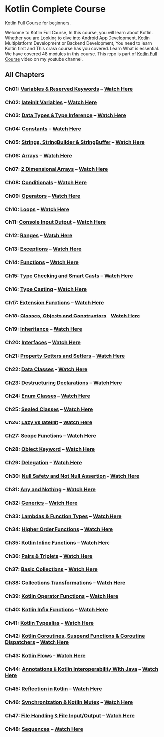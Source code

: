 # Kotlin Complete Course

Kotlin Full Course for beginners.

Welcome to Kotlin Full Course, In this course, you will learn about Kotlin. 
Whether you are Looking to dive into Android App Development, Kotlin Multiplatform Development or Backend Development, You need to learn Koltin first and This crash course has you covered. Learn What is essential. We have covered 48 modules in this course.
This repo is part of [Kotlin Full Course](https://youtu.be/8uEYI6lTGps) video on my youtube channel.

## All Chapters
### Ch01: [Variables & Reserved Keywords](src/main/kotlin/Ch01_VariablesAndReservedKeywords.kt) – [Watch Here](https://youtu.be/8uEYI6lTGps?t=441)
### Ch02: [lateinit Variables](src/main/kotlin/Ch02_Lateinit.kt) – [Watch Here](https://youtu.be/8uEYI6lTGps?t=584)
### Ch03: [Data Types & Type Inference](src/main/kotlin/Ch03_DataTypesAndTypeInference.kt) – [Watch Here](https://youtu.be/8uEYI6lTGps?t=895)
### Ch04: [Constants](src/main/kotlin/Ch04_Constants.kt) – [Watch Here](https://youtu.be/8uEYI6lTGps?t=1257)
### Ch05: [Strings, StringBuilder & StringBuffer](src/main/kotlin/Ch05_Strings_StringBuilder_StringBuffer.kt) – [Watch Here](https://youtu.be/8uEYI6lTGps?t=1418)
### Ch06: [Arrays](src/main/kotlin/Ch06_Arrays.kt) – [Watch Here](https://youtu.be/8uEYI6lTGps?t=2216)
### Ch07: [2 Dimensional Arrays](src/main/kotlin/Ch07_2DArrays.kt) – [Watch Here](https://youtu.be/8uEYI6lTGps?t=2820)
### Ch08: [Conditionals](src/main/kotlin/Ch08_Conditionals.kt) – [Watch Here](https://youtu.be/8uEYI6lTGps?t=3326)
### Ch09: [Operators](src/main/kotlin/Ch09_Operators.kt) – [Watch Here](https://youtu.be/8uEYI6lTGps?t=3821)
### Ch10: [Loops](src/main/kotlin/Ch10_Loops.kt) – [Watch Here](https://youtu.be/8uEYI6lTGps?t=4349)
### Ch11: [Console Input Output](src/main/kotlin/Ch11_ConsoleInputOutput.kt) – [Watch Here](https://youtu.be/8uEYI6lTGps?t=4781)
### Ch12: [Ranges](src/main/kotlin/Ch12_Ranges.kt) – [Watch Here](https://youtu.be/8uEYI6lTGps?t=4985)
### Ch13: [Exceptions](src/main/kotlin/Ch13_Exceptions.kt) – [Watch Here](https://youtu.be/8uEYI6lTGps?t=5301)
### Ch14: [Functions](src/main/kotlin/Ch14_Functions.kt) – [Watch Here](https://youtu.be/8uEYI6lTGps?t=5740)
### Ch15: [Type Checking and Smart Casts](src/main/kotlin/Ch15_TypeCheckingAndSmartCasts.kt) – [Watch Here](https://youtu.be/8uEYI6lTGps?t=6190)
### Ch16: [Type Casting](src/main/kotlin/Ch16_TypeCasting.kt) – [Watch Here](https://youtu.be/8uEYI6lTGps?t=6526)
### Ch17: [Extension Functions](src/main/kotlin/Ch17_ExtensionFunctions.kt) – [Watch Here](https://youtu.be/8uEYI6lTGps?t=6743)
### Ch18: [Classes, Objects and Constructors](src/main/kotlin/Ch18_ClassesObjectsAndConstructors.kt) – [Watch Here](https://youtu.be/8uEYI6lTGps?t=6984)
### Ch19: [Inheritance](src/main/kotlin/Ch19_Inheritance.kt) – [Watch Here](https://youtu.be/8uEYI6lTGps?t=7854)
### Ch20: [Interfaces](src/main/kotlin/Ch20_Interfaces.kt) – [Watch Here](https://youtu.be/8uEYI6lTGps?t=8311)
### Ch21: [Property Getters and Setters](src/main/kotlin/Ch21_PropertyGetterAndSetter.kt) – [Watch Here](https://youtu.be/8uEYI6lTGps?t=9044)
### Ch22: [Data Classes](src/main/kotlin/Ch22_DataClasses.kt) – [Watch Here](https://youtu.be/8uEYI6lTGps?t=9617)
### Ch23: [Destructuring Declarations](src/main/kotlin/Ch23_DestructingDeclarations.kt) – [Watch Here](https://youtu.be/8uEYI6lTGps?t=10050)
### Ch24: [Enum Classes](src/main/kotlin/Ch24_EnumClasses.kt) – [Watch Here](https://youtu.be/8uEYI6lTGps?t=10193)
### Ch25: [Sealed Classes](src/main/kotlin/Ch25_SealedClasses.kt) – [Watch Here](https://youtu.be/8uEYI6lTGps?t=10518)
### Ch26: [Lazy vs lateinit](src/main/kotlin/Ch26_LazyVsLateInit.kt) – [Watch Here](https://youtu.be/8uEYI6lTGps?t=11015)
### Ch27: [Scope Functions](src/main/kotlin/Ch27_ScopeFunctions.kt) – [Watch Here](https://youtu.be/8uEYI6lTGps?t=11367)
### Ch28: [Object Keyword](src/main/kotlin/Ch28_ObjectKeyword.kt) – [Watch Here](https://youtu.be/8uEYI6lTGps?t=12499)
### Ch29: [Delegation](src/main/kotlin/Ch29_Delegation.kt) – [Watch Here](https://youtu.be/8uEYI6lTGps?t=12854)
### Ch30: [Null Safety and Not Null Assertion](src/main/kotlin/Ch30_NullSafetyAndNullAssertion.kt) – [Watch Here](https://youtu.be/8uEYI6lTGps?t=12931)
### Ch31: [Any and Nothing](src/main/kotlin/Ch31_AnyAndNothing.kt) – [Watch Here](https://youtu.be/8uEYI6lTGps?t=13243)
### Ch32: [Generics](src/main/kotlin/Ch32_Generics.kt) – [Watch Here](https://youtu.be/8uEYI6lTGps?t=13563)
### Ch33: [Lambdas & Function Types](src/main/kotlin/Ch33_LambdasAndFunctionTypes.kt) – [Watch Here](https://youtu.be/8uEYI6lTGps?t=14250)
### Ch34: [Higher Order Functions](src/main/kotlin/Ch34_HigherOrderFunctions.kt) – [Watch Here](https://youtu.be/8uEYI6lTGps?t=14745)
### Ch35: [Kotlin Inline Functions](src/main/kotlin/Ch35_InlineFunctions.kt) – [Watch Here](https://youtu.be/8uEYI6lTGps?t=15228)
### Ch36: [Pairs & Triplets](src/main/kotlin/Ch36_PairsAndTriples.kt) – [Watch Here](https://youtu.be/8uEYI6lTGps?t=15814)
### Ch37: [Basic Collections](src/main/kotlin/Ch37_BasicCollections.kt) – [Watch Here](https://youtu.be/8uEYI6lTGps?t=16175)
### Ch38: [Collections Transformations](src/main/kotlin/Ch38_CollectionsTransformations.kt) – [Watch Here](https://youtu.be/8uEYI6lTGps?t=16900)
### Ch39: [Kotlin Operator Functions](src/main/kotlin/Ch39_OperatorFunctions.kt) – [Watch Here](https://youtu.be/8uEYI6lTGps?t=17374)
### Ch40: [Kotlin Infix Functions](src/main/kotlin/Ch40_InfixFunctions.kt) – [Watch Here](https://youtu.be/8uEYI6lTGps?t=17761)
### Ch41: [Kotlin Typealias](src/main/kotlin/Ch41_TypeAlias.kt) – [Watch Here](https://youtu.be/8uEYI6lTGps?t=18032)
### Ch42: [Kotlin Coroutines, Suspend Functions & Coroutine Dispatchers](src/main/kotlin/Ch42_Coroutines_SuspendFunctions_Dispatchers.kt) – [Watch Here](https://youtu.be/8uEYI6lTGps?t=18340)
### Ch43: [Kotlin Flows](src/main/kotlin/Ch43_Flow.kt) – [Watch Here](https://youtu.be/8uEYI6lTGps?t=19476)
### Ch44: [Annotations & Kotlin Interoperability With Java](src/main/kotlin/Ch44_AnnotationsAndInteroperabilityWithJava.kt) – [Watch Here](https://youtu.be/8uEYI6lTGps?t=19730)
### Ch45: [Reflection in Kotlin](src/main/kotlin/Ch45_Reflection.kt) – [Watch Here](https://youtu.be/8uEYI6lTGps?t=19998)
### Ch46: [Synchronization & Kotlin Mutex](src/main/kotlin/Ch46_SynchronizationWithMutex.kt) – [Watch Here](https://youtu.be/8uEYI6lTGps?t=20220)
### Ch47: [File Handling & File Input/Output](src/main/kotlin/Ch47_FileInputOutput.kt) – [Watch Here](https://youtu.be/8uEYI6lTGps?t=20725)
### Ch48: [Sequences](src/main/kotlin/Ch48_Sequence.kt) – [Watch Here](https://youtu.be/8uEYI6lTGps?t=21002)
